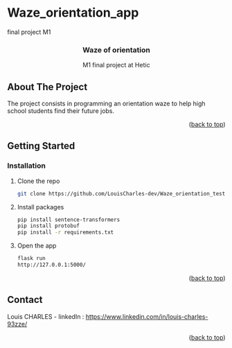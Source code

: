 # Waze_orientation_app
 final project M1
<div id="top"></div>

  <h3 align="center">Waze of orientation</h3>

  <p align="center">
    M1 final project at Hetic
</div>



<!-- ABOUT THE PROJECT -->
## About The Project

The project consists in programming an orientation waze to help high school students find their future jobs. 

<p align="right">(<a href="#top">back to top</a>)</p>



<!-- GETTING STARTED -->
## Getting Started

### Installation

1. Clone the repo
   ```sh
   git clone https://github.com/LouisCharles-dev/Waze_orientation_test.git
   ```
2. Install packages
   ```sh
   pip install sentence-transformers
   pip install protobuf
   pip install -r requirements.txt
   ```
    
3. Open the app
   ```sh
   flask run
   http://127.0.0.1:5000/
   ```

<p align="right">(<a href="#top">back to top</a>)</p>



<!-- CONTACT -->
## Contact

Louis CHARLES - linkedIn : https://www.linkedin.com/in/louis-charles-93zze/


<p align="right">(<a href="#top">back to top</a>)</p>


